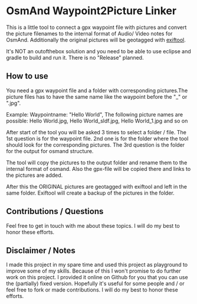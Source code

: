 # OsmAnd Waypoint2Picture Linker

This is a little tool to connect a gpx waypoint file with pictures and convert the picture filenames to the internal format of Audio/ Video notes for OsmAnd. Additionally the original pictures will be geotagged with [exiftool](https://www.sno.phy.queensu.ca/~phil/exiftool/).

It's NOT an outofthebox solution and you need to be able to use eclipse and gradle to build and run it. There is no "Release" planned.

## How to use

You need a gpx waypoint file and a folder with corresponding pictures.The picture files has to have the same name like the waypoint before the "_" or ".jpg".

Example:
    Waypointname: "Hello World", The following picture names are possible: Hello World.jpg, Hello World\_sldf.jpg, Hello World\_1.jpg and so on

After start of the tool you will be asked 3 times to select a folder / file.
The 1st question is for the waypoint file. 2nd one is for the folder where the tool should look for the corresponding pictures. The 3rd question is the folder for the output for osmand structure. 

The tool will copy the pictures to the output folder and rename them to the internal format of osmand. Also the gpx-file will be copied there and links to the pictures are added.

After this the ORIGINAL pictures are geotagged with exiftool and left in the same folder. Exiftool will create a backup of the pictures in the folder.

## Contributions / Questions

Feel free to get in touch with me about these topics. I will do my best to honor these efforts.

## Disclaimer / Notes

I made this project in my spare time and used this project as playground to improve some of my skills. Because of this I won't promise to do further work on this project. I provided it online on Github for you that you can use the (partially) fixed version. Hopefully it's useful for some people and / or feel free to fork or made contributions. I will do my best to honor these efforts.